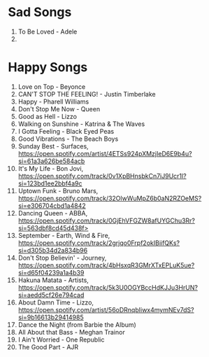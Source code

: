 # Sad Songs

1. To Be Loved - Adele
2.

# Happy Songs

1. Love on Top - Beyonce
2. CAN'T STOP THE FEELING! - Justin Timberlake
3. Happy - Pharell Williams
4. Don't Stop Me Now - Queen
5. Good as Hell - Lizzo
6. Walking on Sunshine - Katrina & The Waves
7. I Gotta Feeling - Black Eyed Peas
8. Good Vibrations - The Beach Boys
9. Sunday Best - Surfaces, <https://open.spotify.com/artist/4ETSs924pXMzjIeD6E9b4u?si=61a3a626be584acb>
10.   It's My Life - Bon Jovi, <https://open.spotify.com/track/0v1XpBHnsbkCn7iJ9Ucr1l?si=123bd1ee2bbf4a9c>
11.   Uptown Funk - Bruno Mars, <https://open.spotify.com/track/32OlwWuMpZ6b0aN2RZOeMS?si=e306704cbd1a4842>
12.   Dancing Queen - ABBA, https://open.spotify.com/track/0GjEhVFGZW8afUYGChu3Rr?si=563dbf8cd45d438f>
13.   September - Earth, Wind & Fire, https://open.spotify.com/track/2grjqo0Frpf2okIBiifQKs?si=d305b34d2a834b96
14.   Don't Stop Believin' - Journey, https://open.spotify.com/track/4bHsxqR3GMrXTxEPLuK5ue?si=d65f04239a1a4b39
15.   Hakuna Matata - Artists, https://open.spotify.com/track/5k3U0OGYBccHdKJJu3HrUN?si=aedd5cf26e794cad
16.   About Damn Time - Lizzo, https://open.spotify.com/artist/56oDRnqbIiwx4mymNEv7dS?si=9b16613b29414985
17.   Dance the Night (from Barbie the Album)
18.   All About that Bass - Meghan Trainor
19.   I Ain't Worried - One Republic
20.   The Good Part - AJR
